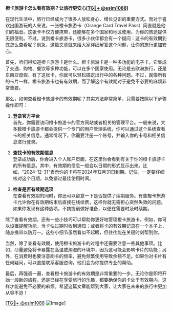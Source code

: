 **橙卡旅游卡怎么看有效期？让旅行更安心[[TG💪+ @esim1088](https://t.me/s/esim1088)]**

在现代生活中，旅行已经成为了很多人放松身心、增长见识的重要方式。而对于喜欢出国游玩的人来说，一张橙卡旅游卡（Orange Card Travel Pass）简直就是他们的福音。这张卡不仅方便携带，还能够在多个国家和地区使用，为你的旅途提供无限便利。不过，说到橙卡旅游卡，很多小伙伴都会有一个疑问：这卡的有效期到底怎么查看呢？别急，这篇文章就来给大家详细解答这个问题，让你的旅行更加安心。

首先，咱们得知道橙卡旅游卡是什么。橙卡旅游卡是一种多功能的电子卡，它集成了交通、购物、餐饮等多种功能，可以在多个国家使用。无论是去欧洲旅行，还是东南亚度假，有了这张卡，你就可以轻松搞定出行中的各种问题。不过，就像所有的卡片一样，橙卡旅游卡也有有效期，而了解这个有效期对于避免不必要的麻烦非常重要。

那么，如何查看橙卡旅游卡的有效期呢？其实方法非常简单，只需要按照以下步骤操作即可：

1. **登录官方平台**  
   首先，你需要访问橙卡旅游卡的官方网站或者相关的管理平台。一般来说，大多数橙卡旅游卡都会提供一个专门的用户管理系统，你可以通过这个系统查看卡的相关信息。通常情况下，你需要注册一个账号，并输入你的卡号和相关信息进行登录。

2. **查找卡的有效期信息**  
   登录成功后，你会进入个人账户页面，在这里你会看到有关于你的橙卡旅游卡的所有信息。其中，有效期的信息一般会以日期的形式显示出来。比如，“2024-12-31”表示你的卡将在2024年12月31日到期。记住，一定要仔细核对这个日期，以免错过最佳使用时间。

3. **检查是否有续期选项**  
   在查看有效期的同时，你还可以留意一下是否提供了续期服务。有些橙卡旅游卡允许你在有效期结束后直接在线续费，这样你就无需担心突然失效的问题。如果你发现有这种选项，不妨提前做好准备，以便在需要时及时续期。

除了查看有效期，还有一些小技巧可以帮助你更好地管理橙卡旅游卡。例如，你可以设置提醒功能，当卡快过期时收到通知；或者将卡的有效期记录在一个本子上，随身携带以防万一。这些小细节虽然看似不起眼，但往往能在关键时刻帮到你。

当然，除了查看有效期，使用橙卡旅游卡的过程中还需要注意一些其他事项。比如，尽量避免将卡暴露在高温或潮湿的环境中，因为这可能会影响卡片的功能；另外，在消费时也要注意刷卡的频率，避免频繁使用导致余额不足。如果你对卡片有任何疑问，可以直接联系客服咨询，他们会为你提供专业的帮助。

最后，再强调一遍，查看橙卡旅游卡的有效期是非常重要的一步。无论你是即将开始一段新的旅程，还是已经在享受旅行的乐趣，都要确保你的卡处于有效期内，这样才能避免不必要的麻烦。希望这篇文章能帮到大家，让大家在未来的旅行中更加从容不迫！

[[TG💪+ @esim1088](https://t.me/s/esim1088) ![Image](https://i.postimg.cc/4NQfJmqS/Snipaste-2025-05-13-00-14-12.png)]